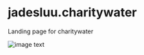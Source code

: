 # jadesluu.charitywater
Landing page for charitywater

![image text]([image.png](https://github.com/jluu10/jadesluu.charitywater/blob/2f7a7f3e25ff7502423fdd7aef0086fdf90dc918/charitywater_logo_horizontal_BlackText%20(1).png))
